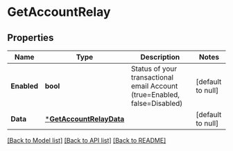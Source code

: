 # GetAccountRelay

## Properties
Name | Type | Description | Notes
------------ | ------------- | ------------- | -------------
**Enabled** | **bool** | Status of your transactional email Account (true&#x3D;Enabled, false&#x3D;Disabled) | [default to null]
**Data** | [***GetAccountRelayData**](GetAccountRelay_data.md) |  | [default to null]

[[Back to Model list]](../README.md#documentation-for-models) [[Back to API list]](../README.md#documentation-for-api-endpoints) [[Back to README]](../README.md)

